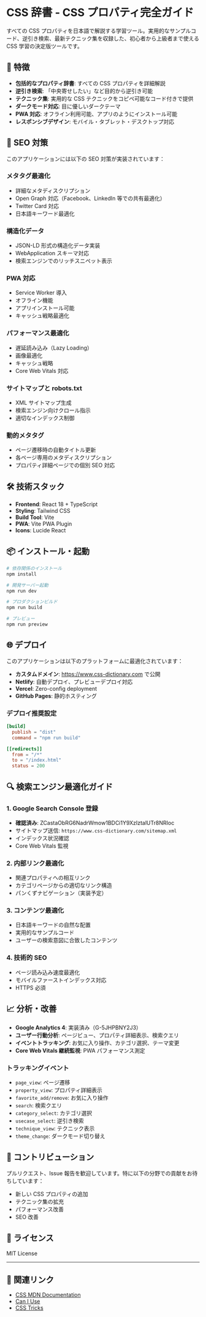 # CSS 辞書 - CSS プロパティ完全ガイド

すべての CSS プロパティを日本語で解説する学習ツール。実用的なサンプルコード、逆引き検索、最新テクニック集を収録した、初心者から上級者まで使える CSS 学習の決定版ツールです。

## 🌟 特徴

- **包括的なプロパティ辞書**: すべての CSS プロパティを詳細解説
- **逆引き検索**: 「中央寄せしたい」など目的から逆引き可能
- **テクニック集**: 実用的な CSS テクニックをコピペ可能なコード付きで提供
- **ダークモード対応**: 目に優しいダークテーマ
- **PWA 対応**: オフライン利用可能、アプリのようにインストール可能
- **レスポンシブデザイン**: モバイル・タブレット・デスクトップ対応

## 🚀 SEO 対策

このアプリケーションには以下の SEO 対策が実装されています：

### メタタグ最適化

- 詳細なメタディスクリプション
- Open Graph 対応（Facebook、LinkedIn 等での共有最適化）
- Twitter Card 対応
- 日本語キーワード最適化

### 構造化データ

- JSON-LD 形式の構造化データ実装
- WebApplication スキーマ対応
- 検索エンジンでのリッチスニペット表示

### PWA 対応

- Service Worker 導入
- オフライン機能
- アプリインストール可能
- キャッシュ戦略最適化

### パフォーマンス最適化

- 遅延読み込み（Lazy Loading）
- 画像最適化
- キャッシュ戦略
- Core Web Vitals 対応

### サイトマップと robots.txt

- XML サイトマップ生成
- 検索エンジン向けクロール指示
- 適切なインデックス制御

### 動的メタタグ

- ページ遷移時の自動タイトル更新
- 各ページ専用のメタディスクリプション
- プロパティ詳細ページでの個別 SEO 対応

## 🛠️ 技術スタック

- **Frontend**: React 18 + TypeScript
- **Styling**: Tailwind CSS
- **Build Tool**: Vite
- **PWA**: Vite PWA Plugin
- **Icons**: Lucide React

## 📦 インストール・起動

```bash
# 依存関係のインストール
npm install

# 開発サーバー起動
npm run dev

# プロダクションビルド
npm run build

# プレビュー
npm run preview
```

## 🌐 デプロイ

このアプリケーションは以下のプラットフォームに最適化されています：

- **カスタムドメイン**: https://www.css-dictionary.com で公開
- **Netlify**: 自動デプロイ、プレビューデプロイ対応
- **Vercel**: Zero-config deployment
- **GitHub Pages**: 静的ホスティング

### デプロイ推奨設定

```toml
[build]
  publish = "dist"
  command = "npm run build"

[[redirects]]
  from = "/*"
  to = "/index.html"
  status = 200
```

## 🔍 検索エンジン最適化ガイド

### 1. Google Search Console 登録

- **確認済み**: ZCastaObRG6NadrWmow1BDCi1Y9XzIztalUTr8NRIoc
- サイトマップ送信: `https://www.css-dictionary.com/sitemap.xml`
- インデックス状況確認
- Core Web Vitals 監視

### 2. 内部リンク最適化

- 関連プロパティへの相互リンク
- カテゴリページからの適切なリンク構造
- パンくずナビゲーション（実装予定）

### 3. コンテンツ最適化

- 日本語キーワードの自然な配置
- 実用的なサンプルコード
- ユーザーの検索意図に合致したコンテンツ

### 4. 技術的 SEO

- ページ読み込み速度最適化
- モバイルファーストインデックス対応
- HTTPS 必須

## 📈 分析・改善

- **Google Analytics 4**: 実装済み（G-5JHPBNY2J3）
- **ユーザー行動分析**: ページビュー、プロパティ詳細表示、検索クエリ
- **イベントトラッキング**: お気に入り操作、カテゴリ選択、テーマ変更
- **Core Web Vitals 継続監視**: PWA パフォーマンス測定

### トラッキングイベント

- `page_view`: ページ遷移
- `property_view`: プロパティ詳細表示
- `favorite_add/remove`: お気に入り操作
- `search`: 検索クエリ
- `category_select`: カテゴリ選択
- `usecase_select`: 逆引き検索
- `technique_view`: テクニック表示
- `theme_change`: ダークモード切り替え

## 🤝 コントリビューション

プルリクエスト、Issue 報告を歓迎しています。特に以下の分野での貢献をお待ちしています：

- 新しい CSS プロパティの追加
- テクニック集の拡充
- パフォーマンス改善
- SEO 改善

## 📝 ライセンス

MIT License

---

## 🔗 関連リンク

- [CSS MDN Documentation](https://developer.mozilla.org/ja/docs/Web/CSS)
- [Can I Use](https://caniuse.com/)
- [CSS Tricks](https://css-tricks.com/)
